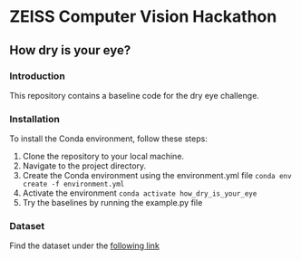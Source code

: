# ZEISS Computer Vision Hackathon

## How dry is your eye?

### Introduction
This repository contains a baseline code for the dry eye challenge.

### Installation
To install the Conda environment, follow these steps:

1. Clone the repository to your local machine. 
2. Navigate to the project directory.
3. Create the Conda environment using the environment.yml file ```conda env create -f environment.yml```
4. Activate the environment ```conda activate how_dry_is_your_eye```
5. Try the baselines by running the example.py file

### Dataset
Find the dataset under the [following link](https://bwsyncandshare.kit.edu/s/LcaXnef6ReTeiNp)
